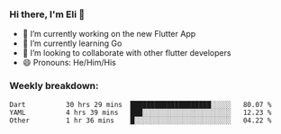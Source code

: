 ### Hi there, I'm Eli 👋
- 🔭 I’m currently working on the new Flutter App
- 🌱 I’m currently learning Go
- 🦄 I’m looking to collaborate with other flutter developers
- 😄 Pronouns: He/Him/His

### Weekly breakdown:
<!--START_SECTION:waka-->

```text
Dart          30 hrs 29 mins  ████████████████████░░░░░   80.07 %
YAML          4 hrs 39 mins   ███░░░░░░░░░░░░░░░░░░░░░░   12.23 %
Other         1 hr 36 mins    █░░░░░░░░░░░░░░░░░░░░░░░░   04.22 %
```

<!--END_SECTION:waka-->
